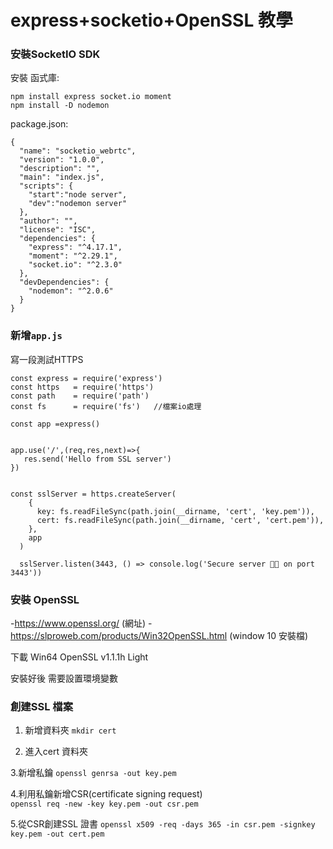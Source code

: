 # express+socketio+OpenSSL 教學

### 安裝SocketIO SDK
安裝 函式庫:

    npm install express socket.io moment
    npm install -D nodemon
    
package.json:

    {
      "name": "socketio_webrtc",
      "version": "1.0.0",
      "description": "",
      "main": "index.js",
      "scripts": {
        "start":"node server",
        "dev":"nodemon server"
      },
      "author": "",
      "license": "ISC",
      "dependencies": {
        "express": "^4.17.1",
        "moment": "^2.29.1",
        "socket.io": "^2.3.0"
      },
      "devDependencies": {
        "nodemon": "^2.0.6"
      }
    }



### 新增`app.js`

寫一段測試HTTPS

    const express = require('express')
    const https   = require('https')
    const path    = require('path')
    const fs      = require('fs')   //檔案io處理

    const app =express()


    app.use('/',(req,res,next)=>{
       res.send('Hello from SSL server')
    })


    const sslServer = https.createServer(
        {
          key: fs.readFileSync(path.join(__dirname, 'cert', 'key.pem')),
          cert: fs.readFileSync(path.join(__dirname, 'cert', 'cert.pem')),
        },
        app
      )

      sslServer.listen(3443, () => console.log('Secure server 🚀🔑 on port 3443'))
    



### 安裝 OpenSSL

 -https://www.openssl.org/ (網址)
 -https://slproweb.com/products/Win32OpenSSL.html (window 10 安裝檔)

下載 Win64 OpenSSL v1.1.1h Light

安裝好後 需要設置環境變數




### 創建SSL 檔案

1. 新增資料夾
  `mkdir cert`


  
2. 進入cert 資料夾

3.新增私鑰
  `openssl genrsa -out key.pem`
  
4.利用私鑰新增CSR(certificate signing request)  
    `openssl req -new -key key.pem -out csr.pem`
    
5.從CSR創建SSL 證書
   `openssl x509 -req -days 365 -in csr.pem -signkey key.pem -out cert.pem`
